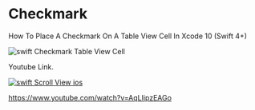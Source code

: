 # Checkmark
How To Place A Checkmark On A Table View Cell In Xcode 10  (Swift 4+)

![swift Checkmark Table View Cell](https://i.ibb.co/njdXTSD/checkmark.png)

Youtube Link.

[![swift Scroll View ios ](https://img.youtube.com/vi/AqLIjpzEAGo/0.jpg)](https://www.youtube.com/watch?v=AqLIjpzEAGo)

https://www.youtube.com/watch?v=AqLIjpzEAGo
